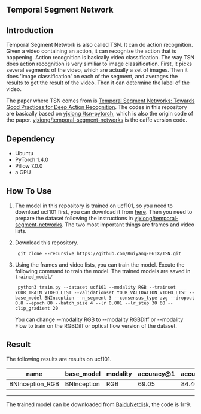 Temporal Segment Network
-

Introduction
-
Temporal Segment Network is also called TSN. It can do action recognition. Given a video containing an action, it can recognize the action that is happening. Action recognition is basically video classification. The way TSN does action recognition is very similiar to image classification. First, it picks several segments of the video, which are actually a set of images. Then it does 'image classification' on each of the segment, and averages the results to get the result of the video. Then it can determine the label of the video.

The paper where TSN comes from is [Temporal Segment Networks: Towards Good Practices for Deep Action Recognition](http://arxiv.org/abs/1608.00859). The codes in this repository are basically based on [yjxiong
/tsn-pytorch](https://github.com/yjxiong/tsn-pytorch), which is also the origin code of the paper. [yjxiong/temporal-segment-networks](https://github.com/yjxiong/temporal-segment-networks) is the caffe version code.

Dependency
-
- Ubuntu 
- PyTorch 1.4.0
- Pillow 7.0.0
- a GPU

How To Use
-
1. The model in this repository is trained on ucf101, so you need to download ucf101 first, you can download it from [here](https://www.crcv.ucf.edu/data/UCF101.php). Then you need to prepare the dataset following the instructions in [yjxiong/temporal-segment-networks](https://github.com/yjxiong/temporal-segment-networks). The two most important things are frames and video lists.

2. Download this repository.

        git clone --recursive https://github.com/Ruiyang-061X/TSN.git

3. Using the frames and video lists, you can train the model. Excute the following command to train the model. The trained models are saved in `trained_model/`

        python3 train.py --dataset ucf101 --modality RGB --trainset YOUR_TRAIN_VIDEO_LIST --validationset YOUR_VALIDATION_VIDEO_LIST --base_model BNInception --n_segment 3 --consensus_type avg --dropout 0.8 --epoch 80 --batch_size 4 --lr 0.001 --lr_step 30 60 --clip_gradient 20

    You can change --modality RGB to --modality RGBDiff or --modality Flow to train on the RGBDiff or optical flow version of the dataset.

Result
-

The following results are results on ucf101.

name | base_model | modality | accuracy@1 | accuracy@5
-|-|-|-|-
BNInception_RGB | BNInception | RGB | 69.05 | 84.40 |
---

The trained model can be downloaded from [BaiduNetdisk](https://pan.baidu.com/s/16Vl011D-yiP_Kw8jRzJbBA), the code is 1rr9.
